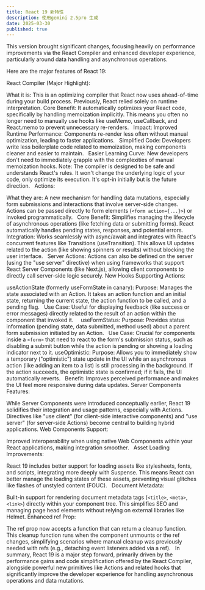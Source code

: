 ```yaml
---
title: React 19 新特性
description: 使用gemini 2.5pro 生成
date: 2025-03-30
published: true
---
```



This version brought significant changes, focusing heavily on performance improvements via the React Compiler and enhanced developer experience, particularly around data handling and asynchronous operations.   

Here are the major features of React 19:

React Compiler (Major Highlight):

What it is: This is an optimizing compiler that React now uses ahead-of-time during your build process. Previously, React relied solely on runtime interpretation.
Core Benefit: It automatically optimizes your React code, specifically by handling memoization implicitly. This means you often no longer need to manually use hooks like useMemo, useCallback, and React.memo to prevent unnecessary re-renders.   
Impact:
Improved Runtime Performance: Components re-render less often without manual optimization, leading to faster applications.   
Simplified Code: Developers write less boilerplate code related to memoization, making components cleaner and easier to maintain.   
Easier Learning Curve: New developers don't need to immediately grapple with the complexities of manual memoization hooks.
Note: The compiler is designed to be safe and understands React's rules. It won't change the underlying logic of your code, only optimize its execution. It's opt-in initially but is the future direction.   
Actions:

What they are: A new mechanism for handling data mutations, especially form submissions and interactions that involve server-side changes. Actions can be passed directly to form elements (`<form action={...}>`) or invoked programmatically.   
Core Benefit: Simplifies managing the lifecycle of asynchronous operations (like fetching data or submitting forms). React automatically handles pending states, responses, and potential errors.   
Integration: Works seamlessly with async/await and integrates with React's concurrent features like Transitions (useTransition). This allows UI updates related to the action (like showing spinners or results) without blocking the user interface.   
Server Actions: Actions can also be defined on the server (using the "use server" directive) when using frameworks that support React Server Components (like Next.js), allowing client components to directly call server-side logic securely.
New Hooks Supporting Actions:

useActionState (formerly useFormState in canary):
Purpose: Manages the state associated with an Action. It takes an action function and an initial state, returning the current state, the action function to be called, and a pending flag.   
Use Case: Useful for displaying feedback (like success or error messages) directly related to the result of an action within the component that invoked it.   
  
useFormStatus:
Purpose: Provides status information (pending state, data submitted, method used) about a parent form submission initiated by an Action.   
Use Case: Crucial for components inside a `<form>` that need to react to the form's submission status, such as disabling a submit button while the action is pending or showing a loading indicator next to it.
useOptimistic:
Purpose: Allows you to immediately show a temporary ("optimistic") state update in the UI while an asynchronous action (like adding an item to a list) is still processing in the background. If the action succeeds, the optimistic state is confirmed; if it fails, the UI automatically reverts.   
Benefit: Improves perceived performance and makes the UI feel more responsive during data updates.
Server Components Features:

While Server Components were introduced conceptually earlier, React 19 solidifies their integration and usage patterns, especially with Actions. Directives like "use client" (for client-side interactive components) and "use server" (for server-side Actions) become central to building hybrid applications.
Web Components Support:

Improved interoperability when using native Web Components within your React applications, making integration smoother.   
Asset Loading Improvements:

React 19 includes better support for loading assets like stylesheets, fonts, and scripts, integrating more deeply with Suspense. This means React can better manage the loading states of these assets, preventing visual glitches like flashes of unstyled content (FOUC).   
Document Metadata:

Built-in support for rendering document metadata tags (`<title>`, `<meta>`, `<link>`) directly within your component tree. This simplifies SEO and managing page head elements without relying on external libraries like Helmet.
Enhanced ref Prop:

The ref prop now accepts a function that can return a cleanup function. This cleanup function runs when the component unmounts or the ref changes, simplifying scenarios where manual cleanup was previously needed with refs (e.g., detaching event listeners added via a ref).   
In summary, React 19 is a major step forward, primarily driven by the performance gains and code simplification offered by the React Compiler, alongside powerful new primitives like Actions and related hooks that significantly improve the developer experience for handling asynchronous operations and data mutations.